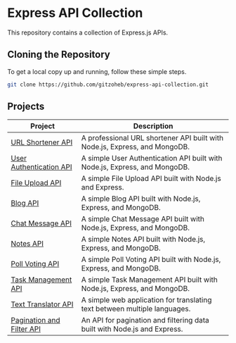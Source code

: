 # Express API Collection

This repository contains a collection of Express.js APIs.

## Cloning the Repository

To get a local copy up and running, follow these simple steps.

```bash
git clone https://github.com/gitzoheb/express-api-collection.git
```

## Projects

| Project                                             | Description                                                              |
| --------------------------------------------------- | ------------------------------------------------------------------------ |
| [URL Shortener API](./url-shortener-api/)           | A professional URL shortener API built with Node.js, Express, and MongoDB. |
| [User Authentication API](./user-auth-api/)         | A simple User Authentication API built with Node.js, Express, and MongoDB. |
| [File Upload API](./file-upload-api/)               | A simple File Upload API built with Node.js and Express.                 |
| [Blog API](./blog-api/)                             | A simple Blog API built with Node.js, Express, and MongoDB.              |
| [Chat Message API](./chat-message-api/)             | A simple Chat Message API built with Node.js, Express, and MongoDB.      |
| [Notes API](./notes-api/)                           | A simple Notes API built with Node.js, Express, and MongoDB.              |
| [Poll Voting API](./poll-voting-api/)               | A simple Poll Voting API built with Node.js, Express, and MongoDB.       |
| [Task Management API](./task-management-api/)       | A simple Task Management API built with Node.js, Express, and MongoDB.   |
| [Text Translator API](./text-translator-api/)       | A simple web application for translating text between multiple languages. |
| [Pagination and Filter API](./pagination-filter-api/) | An API for pagination and filtering data built with Node.js and Express.  |
